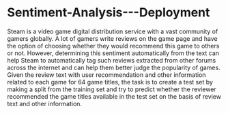 # Sentiment-Analysis---Deployment
Steam is a video game digital distribution service with a vast community of gamers globally. A lot of gamers write reviews on the game page and have the option of choosing whether they would recommend this game to others or not. However, determining this sentiment automatically from the text can help Steam to automatically tag such reviews extracted from other forums across the internet and can help them better judge the popularity of games.  Given the review text with user recommendation and other information related to each game for 64 game titles, the task is to create a test set by making a split from the training set and try to predict whether the reviewer recommended the game titles available in the test set on the basis of review text and other information.  
